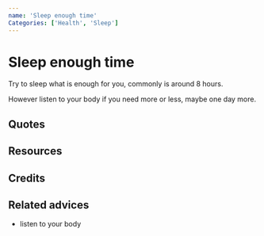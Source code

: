 ```yaml
---
name: 'Sleep enough time'
Categories: ['Health', 'Sleep']
---
```

# Sleep enough time

Try to sleep what is enough for you, commonly is around 8 hours.

However listen to your body if you need more or less, maybe one day more.

## Quotes

## Resources

## Credits

## Related advices

- listen to your body
